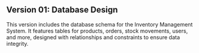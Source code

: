 ## Version 01: Database Design
This version includes the database schema for the Inventory Management System. It features tables for products, orders, stock movements, users, and more, designed with relationships and constraints to ensure data integrity.
